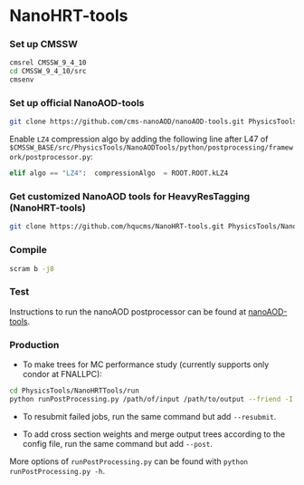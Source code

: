 # NanoHRT-tools

### Set up CMSSW

```bash
cmsrel CMSSW_9_4_10
cd CMSSW_9_4_10/src
cmsenv
```

### Set up official NanoAOD-tools

```bash
git clone https://github.com/cms-nanoAOD/nanoAOD-tools.git PhysicsTools/NanoAODTools
```

Enable `LZ4` compression algo by adding the following line after L47 of `$CMSSW_BASE/src/PhysicsTools/NanoAODTools/python/postprocessing/framework/postprocessor.py`:

```python
elif algo == "LZ4":  compressionAlgo  = ROOT.ROOT.kLZ4
```

### Get customized NanoAOD tools for HeavyResTagging (NanoHRT-tools)

```bash
git clone https://github.com/hqucms/NanoHRT-tools.git PhysicsTools/NanoHRTTools
```

### Compile

```bash
scram b -j8
```

### Test

Instructions to run the nanoAOD postprocessor can be found at [nanoAOD-tools](https://github.com/cms-nanoAOD/nanoAOD-tools#nanoaod-tools). 

### Production

 - To make trees for MC performance study (currently supports only condor at FNALLPC):

```bash
cd PhysicsTools/NanoHRTTools/run
python runPostProcessing.py /path/of/input /path/to/output --friend -I PhysicsTools.NanoHRTTools.producers.hrtMCTreeProducer hrtMCTree
```

 - To resubmit failed jobs, run the same command but add `--resubmit`.

 - To add cross section weights and merge output trees according to the config file, run the same command but add `--post`.

More options of `runPostProcessing.py` can be found with `python runPostProcessing.py -h`.